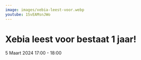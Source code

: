 ```yaml
---
image: images/xebia-leest-voor.webp
youtube: 1SvEAMsnJWo
---
```


# Xebia leest voor bestaat 1 jaar!

5 Maart 2024 17:00 - 18:00
